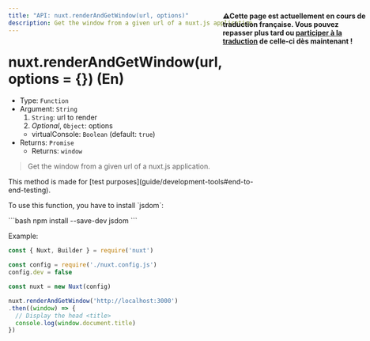 ```yaml
---
title: "API: nuxt.renderAndGetWindow(url, options)"
description: Get the window from a given url of a nuxt.js application.
---
```


# nuxt.renderAndGetWindow(url, options = {}) (En)

- Type: `Function`
- Argument: `String`
  1. `String`: url to render
  2. *Optional*, `Object`: options
    - virtualConsole: `Boolean` (default: `true`)
- Returns: `Promise`
  - Returns: `window`

> Get the window from a given url of a nuxt.js application.

<p class="Alert Alert--info">This method is made for [test purposes](guide/development-tools#end-to-end-testing).</p>

<p style="width: 294px;position: fixed; top : 64px; right: 4px;" class="Alert Alert--orange"><strong>⚠Cette page est actuellement en cours de traduction française. Vous pouvez repasser plus tard ou <a href="https://github.com/vuejs-fr/nuxt" target="_blank">participer à la traduction</a> de celle-ci dès maintenant !</strong></p><p>To use this function, you have to install `jsdom`:</p>
```bash
npm install --save-dev jsdom
```

Example:
```js
const { Nuxt, Builder } = require('nuxt')

const config = require('./nuxt.config.js')
config.dev = false

const nuxt = new Nuxt(config)

nuxt.renderAndGetWindow('http://localhost:3000')
.then((window) => {
  // Display the head <title>
  console.log(window.document.title)
})
```
